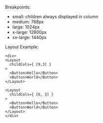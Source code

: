 Breakpoints:

* small: children always displayed in column
* medium: 768px
* large: 1024px
* x-large: 12800px
* xx-large: 1440px


Layout Example:

    <div>
    <Layout 
      childCols={ [9,3] }
    >
      <Button>Hello</Button>
      <Button>World</Button>
    </Layout>

    <Layout
      childCols={ [6, 3] }
    >
      <Button>Hello</Button>
      <Button>World</Button>
    </Layout>
    </div>
